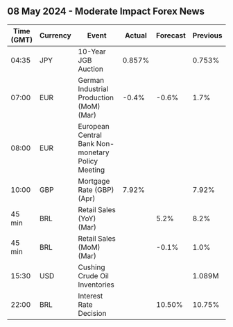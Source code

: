 ## 08 May 2024 - Moderate Impact Forex News

| Time (GMT) | Currency | Event | Actual | Forecast | Previous |
|------|----------|-------|--------|----------|----------|
| 04:35 | JPY | 10-Year JGB Auction | 0.857% |  | 0.753% |
| 07:00 | EUR | German Industrial Production (MoM) (Mar) | -0.4% | -0.6% | 1.7% |
| 08:00 | EUR | European Central Bank Non-monetary Policy Meeting |  |  |  |
| 10:00 | GBP | Mortgage Rate (GBP) (Apr) | 7.92% |  | 7.92% |
| 45 min | BRL | Retail Sales (YoY) (Mar) |  | 5.2% | 8.2% |
| 45 min | BRL | Retail Sales (MoM) (Mar) |  | -0.1% | 1.0% |
| 15:30 | USD | Cushing Crude Oil Inventories |  |  | 1.089M |
| 22:00 | BRL | Interest Rate Decision |  | 10.50% | 10.75% |
